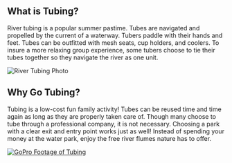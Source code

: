 ## **What is Tubing?**
River tubing is a popular summer pastime. Tubes are navigated and propelled by the current of a waterway. Tubers paddle with their hands and feet. Tubes can be outfitted with mesh seats, cup holders, and coolers. To insure a more relaxing group experience, some tubers choose to tie their tubes together so they navigate the river as one unit.

![River Tubing Photo](https://res-1.cloudinary.com/zozi/image/upload/s--OCLRGqpq--/t_637_w_opt/v1/z/p/deals/5617/widescreen_photos/70028/new-braunfels-river-tubing-comal-inner-tube-run)

## **Why Go Tubing?**
Tubing is a low-cost fun family activity! Tubes can be reused time and time again as long as they are properly taken care of. Though many choose to tube through a professional company, it is not necessary. Choosing a park with a clear exit and entry point works just as well! Instead of spending your money at the water park, enjoy the free river flumes nature has to offer.



[![GoPro Footage of Tubing](http://img.youtube.com/vi/vEmVPbwCKxs/0.jpg)](http://www.youtube.com/watch?v=vEmVPbwCKxs)

